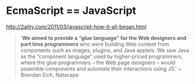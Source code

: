 # EcmaScript  == JavaScript         
http://2ality.com/2011/03/javascript-how-it-all-began.html         
> '**We aimed to provide a “glue language” for the Web designers and part time programmers** who were building Web content from components such as images, plugins, and Java applets. We saw Java as the “component language” used by higher-priced programmers, where the glue programmers – the Web page designers – would assemble components and automate their interactions using JS.' ~ Brendan Eich, Netscape         
         
  